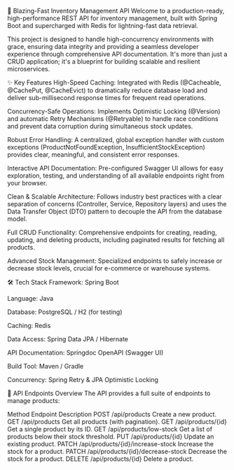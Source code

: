 🚀 Blazing-Fast Inventory Management API
Welcome to a production-ready, high-performance REST API for inventory management, built with Spring Boot and supercharged with Redis for lightning-fast data retrieval.

This project is designed to handle high-concurrency environments with grace, ensuring data integrity and providing a seamless developer experience through comprehensive API documentation. It's more than just a CRUD application; it's a blueprint for building scalable and resilient microservices.

✨ Key Features
High-Speed Caching: Integrated with Redis (@Cacheable, @CachePut, @CacheEvict) to dramatically reduce database load and deliver sub-millisecond response times for frequent read operations.

Concurrency-Safe Operations: Implements Optimistic Locking (@Version) and automatic Retry Mechanisms (@Retryable) to handle race conditions and prevent data corruption during simultaneous stock updates.

Robust Error Handling: A centralized, global exception handler with custom exceptions (ProductNotFoundException, InsufficientStockException) provides clear, meaningful, and consistent error responses.

Interactive API Documentation: Pre-configured Swagger UI allows for easy exploration, testing, and understanding of all available endpoints right from your browser.

Clean & Scalable Architecture: Follows industry best practices with a clear separation of concerns (Controller, Service, Repository layers) and uses the Data Transfer Object (DTO) pattern to decouple the API from the database model.

Full CRUD Functionality: Comprehensive endpoints for creating, reading, updating, and deleting products, including paginated results for fetching all products.

Advanced Stock Management: Specialized endpoints to safely increase or decrease stock levels, crucial for e-commerce or warehouse systems.

🛠️ Tech Stack
Framework: Spring Boot

Language: Java

Database: PostgreSQL / H2 (for testing)

Caching: Redis

Data Access: Spring Data JPA / Hibernate

API Documentation: Springdoc OpenAPI (Swagger UI)

Build Tool: Maven / Gradle

Concurrency: Spring Retry & JPA Optimistic Locking

🔌 API Endpoints Overview
The API provides a full suite of endpoints to manage products:

Method	Endpoint	Description
POST	/api/products	Create a new product.
GET	/api/products	Get all products (with pagination).
GET	/api/products/{id}	Get a single product by its ID.
GET	/api/products/low-stock	Get a list of products below their stock threshold.
PUT	/api/products/{id}	Update an existing product.
PATCH	/api/products/{id}/increase-stock	Increase the stock for a product.
PATCH	/api/products/{id}/decrease-stock	Decrease the stock for a product.
DELETE	/api/products/{id}	Delete a product.
